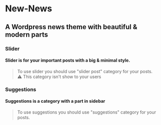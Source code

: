 # New-News
## A Wordpress news theme with beautiful &amp; modern parts


### Slider
#### Slider is for your important posts with a big & minimal style.
> To use slider you should use "slider post" category for your posts.\
:warning: This category isn't show to your users


### Suggestions
#### Suggestions is a category with a part in sidebar
> To use suggestions you should use "suggestions" category for your posts.
